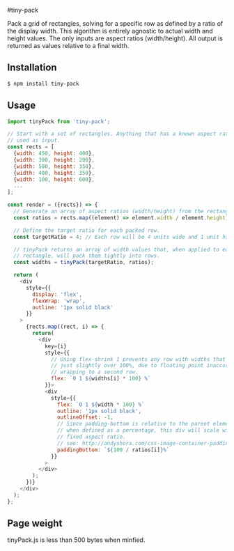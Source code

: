 #tiny-pack

Pack a grid of rectangles, solving for a specific row as defined by a ratio of the display width. This algorithm is entirely agnostic to actual width and height values. The only inputs are aspect ratios (width/height). All output is returned as values relative to a final width.

## Installation

```sh
$ npm install tiny-pack
```

## Usage

```js
import tinyPack from 'tiny-pack';

// Start with a set of rectangles. Anything that has a known aspect ratio can be
// used as input.
const rects = [
  {width: 450, height: 400},
  {width: 300, height: 200},
  {width: 500, height: 350},
  {width: 400, height: 350},
  {width: 100, height: 600},
  ...
];

const render = ({rects}) => {
  // Generate an array of aspect ratios (width/height) from the rectangles.
  const ratios = rects.map((element) => element.width / element.height);

  // Define the target ratio for each packed row.
  const targetRatio = 4; // Each row will be 4 units wide and 1 unit high.

  // tinyPack returns an array of width values that, when applied to each input
  // rectangle, will pack them tightly into rows.
  const widths = tinyPack(targetRatio, ratios);

  return (
    <div
      style={{
        display: 'flex',
        flexWrap: 'wrap',
        outline: '1px solid black'
      }}
    >
      {rects.map((rect, i) => {
        return(
          <div
            key={i}
            style={{
              // Using flex-shrink 1 prevents any row with widths that add up to
              // just slightly over 100%, due to floating point inaccuracy, from
              // wrapping to a second row.
              flex: `0 1 ${widths[i] * 100} %`
            }}>
            <div
              style={{
                flex: `0 1 ${width * 100} %`
                outline: '1px solid black',
                outlineOffset: -1,
                // Since padding-bottom is relative to the parent elements width
                // when defined as a percentage, this div will scale with a
                // fixed aspect ratio.
                // see: http://andyshora.com/css-image-container-padding-hack
                paddingBottom: `${100 / ratios[i]}%`
              }}
            >
          </div>
        );
      })}
    </div>
  );
};
```

## Page weight

tinyPack.js is less than 500 bytes when minfied.